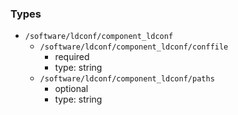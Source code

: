 ### Types

- `/software/ldconf/component_ldconf`
    - `/software/ldconf/component_ldconf/conffile`
        - required
        - type: string
    - `/software/ldconf/component_ldconf/paths`
        - optional
        - type: string

